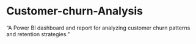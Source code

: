 # Customer-churn-Analysis
 “A Power BI dashboard and report for analyzing customer churn patterns and retention strategies.”

